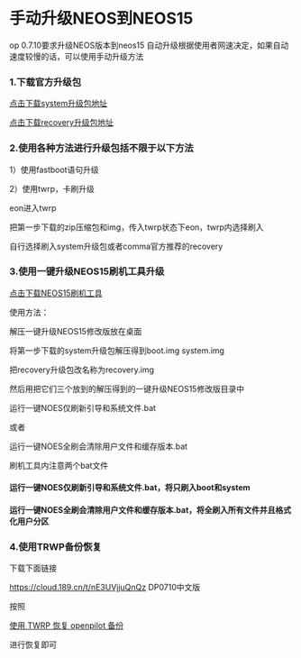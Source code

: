 # 手动升级NEOS到NEOS15

op 0.7.10要求升级NEOS版本到neos15
自动升级根据使用者网速决定，如果自动速度较慢的话，可以使用手动升级方法


### 1.下载官方升级包

[点击下载system升级包地址](https://commadist.azureedge.net/neosupdate/ota-signed-e85f507777cb6b22f88ba1c8be6bbaa2630c484b971344b645fca2d1c461cd47.zip) 

[点击下载recovery升级包地址](https://commadist.azureedge.net/neosupdate/recovery-db31ffe79dfd60be966fba6d1525a5081a920062b883644dc8f5734bcc6806bb.img) 


### 2.使用各种方法进行升级包括不限于以下方法
 

1）使用fastboot语句升级

 
2）使用twrp，卡刷升级

eon进入twrp

把第一步下载的zip压缩包和img，传入twrp状态下eon，twrp内选择刷入

自行选择刷入system升级包或者comma官方推荐的recovery

 
### 3.使用一键升级NEOS15刷机工具升级
[点击下载NEOS15刷机工具](http://wiki.dragonpilot.cn/files/software/一键升级NEOS15修改版.rar)

使用方法：

解压一键升级NEOS15修改版放在桌面

将第一步下载的system升级包解压得到boot.img system.img 

把recovery升级包改名称为recovery.img

然后用把它们三个放到的解压得到的一键升级NEOS15修改版目录中

运行一键NOES仅刷新引导和系统文件.bat

或者

运行一键NOES全刷会清除用户文件和缓存版本.bat


刷机工具内注意两个bat文件

#### 运行一键NOES仅刷新引导和系统文件.bat，将只刷入boot和system

#### 运行一键NOES全刷会清除用户文件和缓存版本.bat，将全刷入所有文件并且格式化用户分区



### 4.使用TRWP备份恢复

下载下面链接

https://cloud.189.cn/t/nE3UVjjuQnQz DP0710中文版 

按照

[使用 TWRP 恢复 openpilot 备份](cn/how_to_restore_openpilot_backup_via_twrp.md)

进行恢复即可


